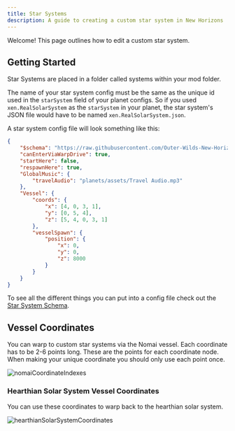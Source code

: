 ```yaml
---
title: Star Systems
description: A guide to creating a custom star system in New Horizons
---
```


Welcome! This page outlines how to edit a custom star system.

## Getting Started

Star Systems are placed in a folder called systems within your mod folder.

The name of your star system config must be the same as the unique id used in the `starSystem` field of your planet configs. So if you used `xen.RealSolarSystem` as the `starSystem` in your planet, the star system's JSON file would have to be named `xen.RealSolarSystem.json`.

A star system config file will look something like this:

```json title="my_star_system.json"
{
    "$schema": "https://raw.githubusercontent.com/Outer-Wilds-New-Horizons/new-horizons/main/NewHorizons/Schemas/star_system_schema.json",
    "canEnterViaWarpDrive": true,
    "startHere": false,
    "respawnHere": true,
    "GlobalMusic": {
        "travelAudio": "planets/assets/Travel Audio.mp3"
    },
    "Vessel": {
        "coords": {
            "x": [4, 0, 3, 1],
            "y": [0, 5, 4],
            "z": [5, 4, 0, 3, 1]
        },
        "vesselSpawn": {
            "position": {
                "x": 0,
                "y": 0,
                "z": 8000
            }
        }
    }
}
```

To see all the different things you can put into a config file check out the [Star System Schema](/schemas/star-system-schema).

## Vessel Coordinates

You can warp to custom star systems via the Nomai vessel. Each coordinate has to be 2-6 points long.
These are the points for each coordinate node. When making your unique coordinate you should only use each point once.

![nomaiCoordinateIndexes](@/assets/docs-images/star_systems/nomai_coordinate_indexes.webp)

### Hearthian Solar System Vessel Coordinates

You can use these coordinates to warp back to the hearthian solar system.

![hearthianSolarSystemCoordinates](@/assets/docs-images/star_systems/hearthian_solar_system_coordinates.webp)
